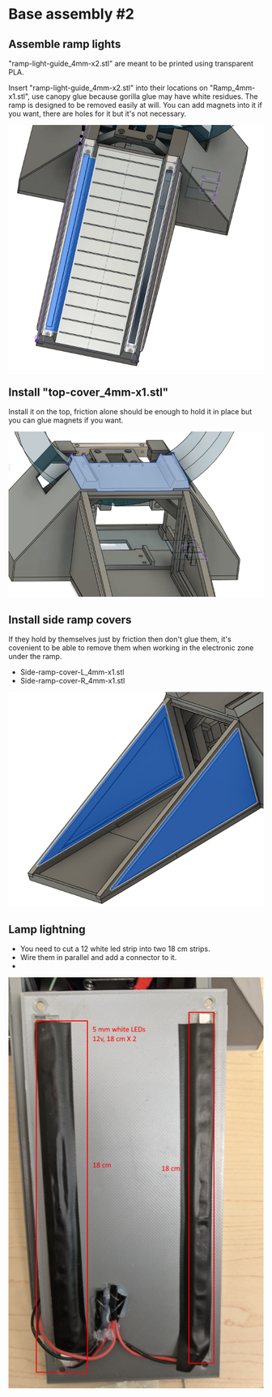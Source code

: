 # Base assembly #2

## Assemble ramp lights

"ramp-light-guide_4mm-x2.stl" are meant to be printed using transparent PLA.

Insert "ramp-light-guide_4mm-x2.stl" into their locations on "Ramp_4mm-x1.stl", use canopy glue because gorilla glue may have white residues.
The ramp is designed to be removed easily at will. You can add magnets into it if you want, there are holes for it but it's not necessary. 

![](./Assets/ramp-light-guide_4mm-install.png)

## Install "top-cover_4mm-x1.stl"

Install it on the top, friction alone should be enough to hold it in place but you can glue magnets if you want.

![](./Assets/top-cover_4mm-x1-install.png)

## Install side ramp covers 

If they hold by themselves just by friction then don't glue them, it's covenient to be able to remove them when working in the electronic zone under the ramp.

- Side-ramp-cover-L_4mm-x1.stl 
- Side-ramp-cover-R_4mm-x1.stl

![](./Assets/Side-ramp-cover-L_install.png)

## Lamp lightning

- You need to cut a 12 white led strip into two 18 cm strips. 
- Wire them in parallel and add a connector to it.
- 

![](./Assets/ramp-light-install.png)